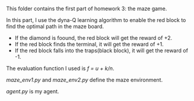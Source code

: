 This folder contains the first part of homework 3: the maze game. 

In this part, I use the dyna-Q learning algorithm to enable the red block to find the optimal path in the maze board. 
- If the diamond is foound, the red block will get the reward of +2.
- If the red block finds the terminal, it will get the reward of +1.
- If the red block falls into the traps(black block), it will get the reward of -1.

The evaluation function I used is *f = u + k/n*.

*maze_env1.py* and *maze_env2.py* define the maze environment.

*agent.py* is my agent.

